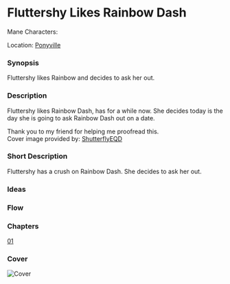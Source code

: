 # Fluttershy Likes Rainbow Dash

Mane Characters: 

Location: [Ponyville](../../places/ponyville.md)

### Synopsis

Fluttershy likes Rainbow and decides to ask her out.

### Description

Fluttershy likes Rainbow Dash, has for a while now. She decides today is the day she is going to ask Rainbow Dash out on a date.

Thank you to my friend for helping me proofread this.  
Cover image provided by: [ShutterflyEQD](https://shutterflyeqd.deviantart.com/)

### Short Description

Fluttershy has a crush on Rainbow Dash. She decides to ask her out.

### Ideas


### Flow


### Chapters
[01](01.md)

### Cover

![Cover](https://derpicdn.net/img/view/2016/8/25/1233612.png)